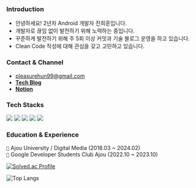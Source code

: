 ### **Introduction**

- 안녕하세요! 2년차 Android 개발자 전희훈입니다.
- 개발자로 끊임 없이 발전하기 위해 노력하는 중입니다.
- 꾸준하게 발전하기 위해 주 5회 이상 커밋과 기술 블로그 운영을 하고 있습니다.
- Clean Code 작성에 대해 관심을 갖고 고민하고 있습니다.

### **Contact & Channel**

- pleasurehun99@gmail.com
- **[Tech Blog](https://citytexi.tistory.com/)**
- **[Notion](https://bit.ly/3Pm5apJ)**

### **Tech Stacks**
<div>
  <img src="https://img.shields.io/badge/Android-3DDC84?style=for-the-badge&logo=android&logoColor=white"> 
  <img src="https://img.shields.io/badge/Kotlin-7F52FF?style=for-the-badge&logo=kotlin&logoColor=white"> 
  <img src="https://img.shields.io/badge/Java-11B48A?style=for-the-badge&logo=java&logoColor=white">
  <img src="https://img.shields.io/badge/Jetpack-4285F4?style=for-the-badge&logo=jetpack-compose&logoColor=white"> 
  <img src="https://img.shields.io/badge/Firebase-FFCA28?style=for-the-badge&logo=firebase&logoColor=white">

### **Education & Experience**
```🏫``` Ajou University / Digital Media (2018.03 ~ 2024.02)<br/>
```🏫``` Google Developer Students Club Ajou (2022.10 ~ 2023.10)<br/>

[![Solved.ac Profile](http://mazassumnida.wtf/api/generate_badge?boj=huihun66)](https://solved.ac/huihun66)


![Top Langs](https://github-readme-stats.vercel.app/api/top-langs/?username=citytexi&layout=compact&custom_title=Most&nbsp;Used&nbsp;Languages&bg_color=30,b3bfff,ccdaff&title_color=fff&text_color=fff&&hide=makefile,HTML)
